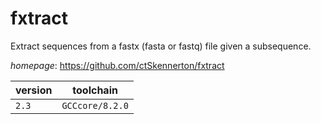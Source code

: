 # fxtract

Extract sequences from a fastx (fasta or fastq) file given a subsequence.

*homepage*: <https://github.com/ctSkennerton/fxtract>

version | toolchain
--------|----------
``2.3`` | ``GCCcore/8.2.0``
